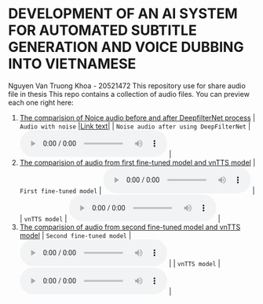 # DEVELOPMENT OF AN AI SYSTEM FOR AUTOMATED SUBTITLE GENERATION AND VOICE DUBBING INTO VIETNAMESE
Nguyen Van Truong Khoa - 20521472
This repository use for share audio file in thesis
This repo contains a collection of audio files. You can preview each one right here:

1. [The comparision of Noice audio before and after DeepfilterNet process](#DeepFilterNet)
| `Audio with noise`                          |[Link text](https://github.com/khoa0/share-audio-thesis/blob/main/audio_dataset_with_noise.wav)|
| `Noise audio after using DeepFilterNet`     | <audio controls src="deepfilternet_dataset_processed.wav"></audio> |
3. [The comparision of audio from first fine-tuned model and vnTTS model](#firstfine-tunedmodel)
| `First fine-tuned model`                    | <audio controls src="first_fine_tuned_model_audio.wav"></audio>    |
| `vnTTS model`                               | <audio controls src="first_audio_vnTTS_model.wav"></audio>         |
5. [The comparision of audio from second fine-tuned model and vnTTS model](#secondfine-tunedmodel)
| `Second fine-tuned model`                   | <audio controls src="second_fine_tuned_model_audio.wav"></audio>   |
| `vnTTS model`                               | <audio controls src="second_audio_vnTTS_model.wav"></audio>        |
